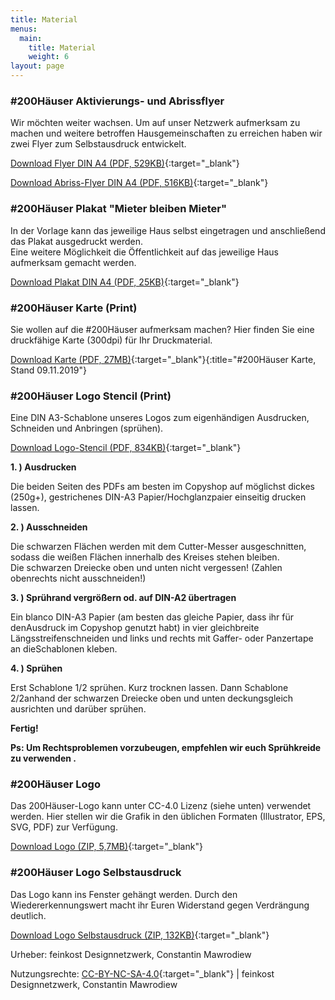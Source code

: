 ```yaml
---
title: Material
menus:
  main:
    title: Material
    weight: 6
layout: page
---
```

### \#200Häuser Aktivierungs- und Abrissflyer

Wir möchten weiter wachsen. Um auf unser Netzwerk aufmerksam zu machen und weitere betroffen Hausgemeinschaften zu erreichen haben wir zwei Flyer zum Selbstausdruck entwickelt.

[Download Flyer DIN A4 (PDF, 529KB)](/images/200-Häuser_Flyer_DIN-A4_4c_X3.pdf){:target="_blank"}

[Download Abriss-Flyer DIN A4 (PDF, 516KB)](/images/Abrissflyer_DIN-A4_X3_4c.pdf){:target="_blank"}

### \#200Häuser Plakat "Mieter bleiben Mieter"

In der Vorlage kann das jeweilige Haus selbst eingetragen und anschließend das Plakat ausgedruckt werden.  
Eine weitere Möglichkeit die Öffentlichkeit auf das jeweilige Haus aufmerksam gemacht werden.

[Download Plakat DIN A4 (PDF, 25KB)](/images/plakat_mieter_bleiben.pdf){:target="_blank"}

### \#200Häuser Karte (Print)

Sie wollen auf die #200Häuser aufmerksam machen? Hier finden Sie eine druckfähige Karte (300dpi) für Ihr Druckmaterial.

[Download Karte (PDF, 27MB)](/images/200häuser_karte_191109.pdf){:target="_blank"}{:title="#200Häuser Karte, Stand 09.11.2019"}

### \#200Häuser Logo Stencil (Print)

Eine DIN A3-Schablone unseres Logos zum eigenhändigen Ausdrucken, Schneiden und Anbringen (sprühen).

[Download Logo-Stencil (PDF, 834KB)](/images/200Häuser_Stencil-A3.pdf){:target="_blank"}

**1. ) Ausdrucken**

Die beiden Seiten des PDFs am besten im Copyshop auf möglichst dickes (250g+), gestrichenes DIN-A3 Papier/Hochglanzpaier einseitig drucken lassen.

**2. ) Ausschneiden**

Die schwarzen Flächen werden mit dem Cutter-Messer ausgeschnitten, sodass die weißen Flächen innerhalb des Kreises stehen bleiben.\
Die schwarzen Dreiecke oben und unten nicht vergessen! (Zahlen obenrechts nicht ausschneiden!)

**3. ) Sprührand vergrößern od. auf DIN-A2 übertragen**

Ein blanco DIN-A3 Papier (am besten das gleiche Papier, dass ihr für denAusdruck im Copyshop genutzt habt) in vier gleichbreite Längsstreifenschneiden und links und rechts mit Gaffer- oder Panzertape an dieSchablonen kleben.

**4. ) Sprühen**

Erst Schablone 1/2 sprühen. Kurz trocknen lassen. Dann Schablone 2/2anhand der schwarzen Dreiecke oben und unten deckungsgleich ausrichten und darüber sprühen.

**Fertig!**  

**Ps: Um Rechtsproblemen vorzubeugen, empfehlen wir euch Sprühkreide zu verwenden .**

### \#200Häuser Logo

Das 200Häuser-Logo kann unter CC-4.0 Lizenz (siehe unten) verwendet werden. Hier stellen wir die Grafik in den üblichen Formaten (Illustrator, EPS, SVG, PDF) zur Verfügung.

[Download Logo (ZIP, 5,7MB)](/images/200haeuser-logo.zip){:target="_blank"}

### \#200Häuser Logo Selbstausdruck

Das Logo kann ins Fenster gehängt werden. Durch den Wiedererkennungswert macht ihr Euren Widerstand gegen Verdrängung deutlich.

[Download Logo Selbstausdruck (ZIP, 132KB)](/images/logo_selbstdruck_200häuser.zip){:target="_blank"}

Urheber: feinkost Designnetzwerk, Constantin Mawrodiew

Nutzungsrechte: [CC-BY-NC-SA-4.0](https://creativecommons.org/licenses/by-nc-sa/4.0/legalcode.de){:target="_blank"} | feinkost Designnetzwerk, Constantin Mawrodiew
